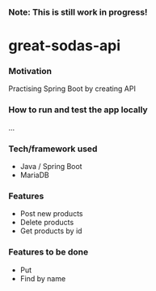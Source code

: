 ### Note: This is still work in progress!
# great-sodas-api

### Motivation
Practising Spring Boot by creating API

### How to run and test the app locally
...

### Tech/framework used
- Java / Spring Boot
- MariaDB

### Features
- Post new products
- Delete products
- Get products by id

### Features to be done
- Put
- Find by name
